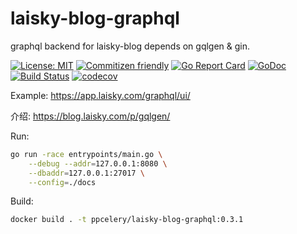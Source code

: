 # laisky-blog-graphql

graphql backend for laisky-blog depends on gqlgen & gin.

[![License: MIT](https://img.shields.io/badge/License-MIT-yellow.svg)](https://opensource.org/licenses/MIT)
[![Commitizen friendly](https://img.shields.io/badge/commitizen-friendly-brightgreen.svg)](http://commitizen.github.io/cz-cli/)
[![Go Report Card](https://goreportcard.com/badge/github.com/Laisky/laisky-blog-graphql)](https://goreportcard.com/report/github.com/Laisky/laisky-blog-graphql)
[![GoDoc](https://godoc.org/github.com/Laisky/laisky-blog-graphql?status.svg)](https://godoc.org/github.com/Laisky/laisky-blog-graphql)
[![Build Status](https://travis-ci.org/Laisky/laisky-blog-graphql.svg?branch=master)](https://travis-ci.org/Laisky/laisky-blog-graphql)
[![codecov](https://codecov.io/gh/Laisky/laisky-blog-graphql/branch/master/graph/badge.svg)](https://codecov.io/gh/Laisky/laisky-blog-graphql)


Example: <https://app.laisky.com/graphql/ui/>

介绍: <https://blog.laisky.com/p/gqlgen/>


Run:

```sh
go run -race entrypoints/main.go \
    --debug --addr=127.0.0.1:8080 \
    --dbaddr=127.0.0.1:27017 \
    --config=./docs
```

Build:

```sh
docker build . -t ppcelery/laisky-blog-graphql:0.3.1
```
